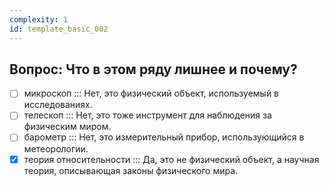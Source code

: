 ```yaml
---
complexity: 1
id: template_basic_002
---
```

## Вопрос: Что в этом ряду лишнее и почему?

- [ ] микроскоп  ::: Нет, это физический объект, используемый в исследованиях.  
- [ ] телескоп  ::: Нет, это тоже инструмент для наблюдения за физическим миром.  
- [ ] барометр  ::: Нет, это измерительный прибор, использующийся в метеорологии.  
- [x] теория относительности  ::: Да, это не физический объект, а научная теория, описывающая законы физического мира.
